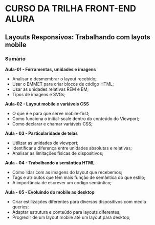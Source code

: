 # CURSO DA TRILHA FRONT-END ALURA

## Layouts Responsivos: Trabalhando com layots mobile

### Sumário

**Aula-01 - Ferramentas, unidades e imagens**

- Analisar e desmembrar o layout recebido;
- Usar o EMMET para criar blocos de código HTML;
- Usar as unidades relativas REM e EM;
- Tipos de imagens e SVGs;

**Aula-02 - Layout mobile e variáveis CSS**

- O que é e para que serve mobile-first;
- Como funciona o initial-scale dentro do conteúdo do Viewport;
- Como declarar e chamar variáveis CSS;

**Aula - 03 - Particularidade de telas**

- Utilizar as unidades de viewport;
- Identificar a diferença entre unidades absolutas e relativas;
- Analisar as limitações físicas de dispositivos;

**Aula - 04 - Trabalhando a semântica HTML**

- Como lidar com as imagens do layout que recebemos;
- Tags e atributos que têm mais função de semântica do que estilo;
- A importância de escrever um código semântico;

**Aula - 05 - Evoluindo do mobile ao desktop**

- Criar estilizações diferentes para diversos dispositivos com media queries;
- Adaptar estrutura e conteúdo para layouts diferentes;
- Progredir de um layout mobile até um layout para desktop;